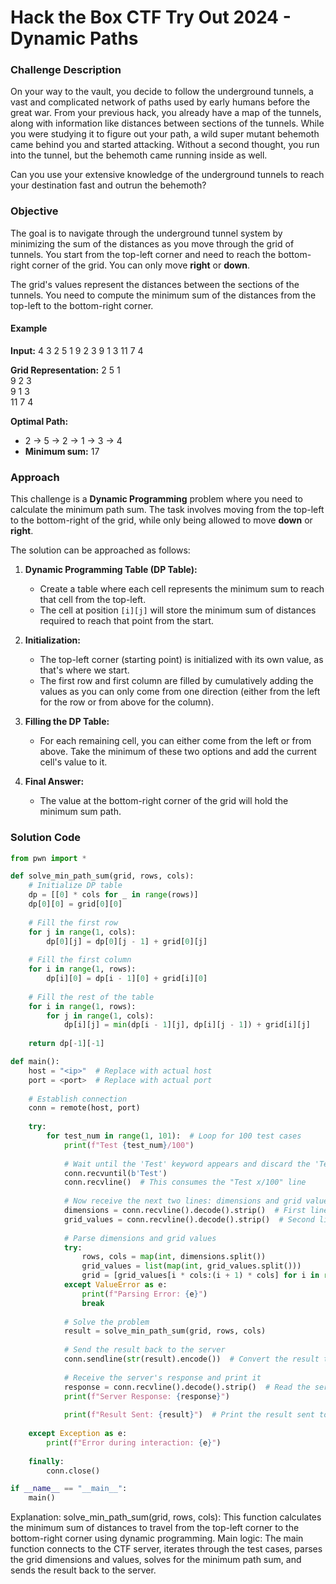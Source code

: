 # Hack the Box CTF Try Out 2024 - Dynamic Paths


### Challenge Description

On your way to the vault, you decide to follow the underground tunnels, a vast and complicated network of paths used by early humans before the great war. From your previous hack, you already have a map of the tunnels, along with information like distances between sections of the tunnels. While you were studying it to figure out your path, a wild super mutant behemoth came behind you and started attacking. Without a second thought, you run into the tunnel, but the behemoth came running inside as well. 

Can you use your extensive knowledge of the underground tunnels to reach your destination fast and outrun the behemoth?

### Objective

The goal is to navigate through the underground tunnel system by minimizing the sum of the distances as you move through the grid of tunnels. You start from the top-left corner and need to reach the bottom-right corner of the grid. You can only move **right** or **down**.

The grid's values represent the distances between the sections of the tunnels. You need to compute the minimum sum of the distances from the top-left to the bottom-right corner.

#### Example

**Input:**
4 3 
2 5 1 9 2 3 9 1 3 11 7 4

**Grid Representation:**
2 5 1 \
9 2 3 \
9 1 3 \
11 7 4


**Optimal Path:**
- 2 -> 5 -> 2 -> 1 -> 3 -> 4  
- **Minimum sum:** 17

### Approach

This challenge is a **Dynamic Programming** problem where you need to calculate the minimum path sum. The task involves moving from the top-left to the bottom-right of the grid, while only being allowed to move **down** or **right**.

The solution can be approached as follows:

1. **Dynamic Programming Table (DP Table):**
   - Create a table where each cell represents the minimum sum to reach that cell from the top-left.
   - The cell at position `[i][j]` will store the minimum sum of distances required to reach that point from the start.

2. **Initialization:**
   - The top-left corner (starting point) is initialized with its own value, as that's where we start.
   - The first row and first column are filled by cumulatively adding the values as you can only come from one direction (either from the left for the row or from above for the column).

3. **Filling the DP Table:**
   - For each remaining cell, you can either come from the left or from above. Take the minimum of these two options and add the current cell's value to it.

4. **Final Answer:**
   - The value at the bottom-right corner of the grid will hold the minimum sum path.

### Solution Code

```python
from pwn import *

def solve_min_path_sum(grid, rows, cols):
    # Initialize DP table
    dp = [[0] * cols for _ in range(rows)]
    dp[0][0] = grid[0][0]
    
    # Fill the first row
    for j in range(1, cols):
        dp[0][j] = dp[0][j - 1] + grid[0][j]
    
    # Fill the first column
    for i in range(1, rows):
        dp[i][0] = dp[i - 1][0] + grid[i][0]
    
    # Fill the rest of the table
    for i in range(1, rows):
        for j in range(1, cols):
            dp[i][j] = min(dp[i - 1][j], dp[i][j - 1]) + grid[i][j]
    
    return dp[-1][-1]

def main():
    host = "<ip>"  # Replace with actual host
    port = <port>  # Replace with actual port
    
    # Establish connection
    conn = remote(host, port)
    
    try:
        for test_num in range(1, 101):  # Loop for 100 test cases
            print(f"Test {test_num}/100")
            
            # Wait until the 'Test' keyword appears and discard the 'Test x/100' line
            conn.recvuntil(b'Test')
            conn.recvline()  # This consumes the "Test x/100" line
            
            # Now receive the next two lines: dimensions and grid values
            dimensions = conn.recvline().decode().strip()  # First line: dimensions
            grid_values = conn.recvline().decode().strip()  # Second line: grid values
            
            # Parse dimensions and grid values
            try:
                rows, cols = map(int, dimensions.split())
                grid_values = list(map(int, grid_values.split()))
                grid = [grid_values[i * cols:(i + 1) * cols] for i in range(rows)]
            except ValueError as e:
                print(f"Parsing Error: {e}")
                break
            
            # Solve the problem
            result = solve_min_path_sum(grid, rows, cols)
            
            # Send the result back to the server
            conn.sendline(str(result).encode())  # Convert the result to bytes before sending
            
            # Receive the server's response and print it
            response = conn.recvline().decode().strip()  # Read the server's response
            print(f"Server Response: {response}")
            
            print(f"Result Sent: {result}")  # Print the result sent to the server
    
    except Exception as e:
        print(f"Error during interaction: {e}")
    
    finally:
        conn.close()

if __name__ == "__main__":
    main()
```

Explanation:
solve_min_path_sum(grid, rows, cols): This function calculates the minimum sum of distances to travel from the top-left corner to the bottom-right corner using dynamic programming.
Main logic: The main function connects to the CTF server, iterates through the test cases, parses the grid dimensions and values, solves for the minimum path sum, and sends the result back to the server.


